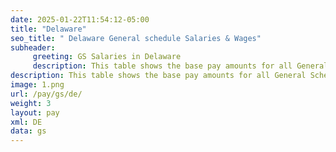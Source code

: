 ```yaml
---
date: 2025-01-22T11:54:12-05:00
title: "Delaware"
seo_title: " Delaware General schedule Salaries & Wages"
subheader:
     greeting: GS Salaries in Delaware
     description: This table shows the base pay amounts for all General Schedule employees based on the 2025 GS Pay Scale, as published by the Office of Personnel Management.
description: This table shows the base pay amounts for all General Schedule employees based on the 2025 GS Pay Scale, as published by the Office of Personnel Management.
image: 1.png
url: /pay/gs/de/
weight: 3
layout: pay
xml: DE
data: gs
---
```

